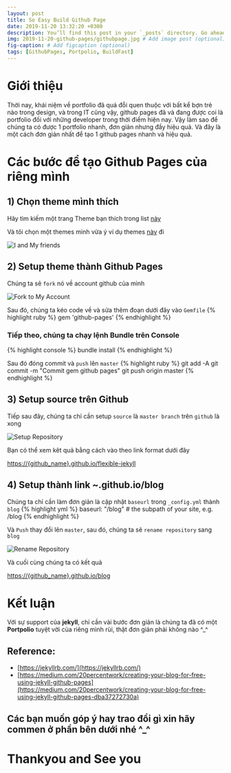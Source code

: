 ```yaml
---
layout: post
title: So Easy Build Github Page
date: 2019-11-20 13:32:20 +0300
description: You’ll find this post in your `_posts` directory. Go ahead and edit it and re-build the site to see your changes. # Add post description (optional)
img: 2019-11-20-github-pages/githubpage.jpg # Add image post (optional)
fig-caption: # Add figcaption (optional)
tags: [GithubPages, Portpolio, BuildFast]
---
```

# **Giới thiệu**
Thời nay, khái niệm về portfolio đã quá đỗi quen thuộc với bất kể bợn trẻ nào trong design, và trong IT cũng vậy, github pages đã và đang được coi là portfolio đối với những developer trong thời điểm hiện nay. Vậy làm sao để chúng ta có được 1 portfolio nhanh, đơn giản nhưng đầy hiệu quả.
Và đây là một cách đơn giản nhất để tạo 1 github pages nhanh và hiệu quả.

# **Các bước để tạo Github Pages của riêng mình**
## 1) Chọn theme mình thích
Hãy tìm kiếm một trang Theme bạn thích trong list [này](https://jekyllthemes.io/github-pages-themes)

Và tôi chọn một themes mình vừa ý ví dụ themes [này](https://github.com/artemsheludko/flexible-jekyll) đi

![I and My friends]({{site.baseurl}}/assets/img/2019-11-20-github-pages/home-page.jpg)

## 2) Setup theme thành Github Pages
Chúng ta sẽ `fork` nó về account github của mình

![Fork to My Account]({{site.baseurl}}/assets/img/2019-11-20-github-pages/fork_account.png)

Sau đó, chúng ta kéo code về và sửa thêm đoạn dưới đây vào `Gemfile`
{% highlight ruby %}
gem 'github-pages'
{% endhighlight %}

### Tiếp theo, chúng ta chạy lệnh **Bundle** trên **Console**
{% highlight console %}
bundle install
{% endhighlight %}

Sau đó đóng commit và `push` lên `master`
{% highlight ruby %}
git add -A
git commit -m "Commit gem github pages"
git push origin master
{% endhighlight %}

## 3) Setup source trên Github
Tiếp sau đây, chúng ta chỉ cần setup `source` là `master branch` trên `github` là xong

![Setup Repository]({{site.baseurl}}/assets/img/2019-11-20-github-pages/setup_repository.png)

Bạn có thể xem kêt quả bằng cách vào theo link format dưới đây

[https://{github_name}.github.io/flexible-jekyll](https://{github_name}.github.io/flexible-jekyll)

## 4) Setup thành link ~.github.io/blog

Chúng ta chỉ cần làm đơn giản là cập nhật `baseurl` trong `_config.yml` thành `blog`
{% highlight yml %}
baseurl: "/blog" # the subpath of your site, e.g. /blog
{% endhighlight %}

Và `Push` thay đổi lên `master`, sau đó, chúng ta sẽ `rename repository` sang `blog`

![Rename Repository]({{site.baseurl}}/assets/img/2019-11-20-github-pages/githubpages_rename.png)

Và cuối cùng chúng ta có kết quả

[https://{github_name}.github.io/blog](https://{github_name}.github.io/blog)

# **Kết luận**

Với sự support của **jekyll**, chỉ cần vài bước đơn giản là chúng ta đã có một **Portpolio** tuyệt vời của riêng mình rùi, thật đơn giản phải không nào ^_^

## **Reference:**
 * [https://jekyllrb.com/](https://jekyllrb.com/)
 * [https://medium.com/20percentwork/creating-your-blog-for-free-using-jekyll-github-pages](https://medium.com/20percentwork/creating-your-blog-for-free-using-jekyll-github-pages-dba37272730a)

## Các bạn muốn góp ý hay trao đổi gì xin hãy commen ở phần bên dưới nhé ^_^

# Thankyou and See you 